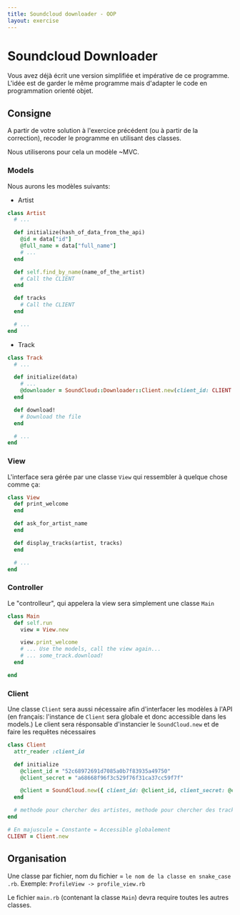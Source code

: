 ```yaml
---
title: Soundcloud downloader - OOP
layout: exercise
---
```


# Soundcloud Downloader

Vous avez déjà écrit une version simplifiée et impérative de ce programme.
L'idée est de garder le même programme mais d'adapter le code en programmation orienté objet.

## Consigne

A partir de votre solution à l'exercice précédent (ou à partir de la correction), recoder le programme en utilisant des classes.

Nous utiliserons pour cela un modèle ~MVC.

### Models

Nous aurons les modèles suivants:

- Artist

```ruby
class Artist
  # ...

  def initialize(hash_of_data_from_the_api)
    @id = data["id"]
    @full_name = data["full_name"]
    # ...
  end

  def self.find_by_name(name_of_the_artist)
    # Call the CLIENT
  end

  def tracks
    # Call the CLIENT
  end

  # ...
end

```

- Track

```ruby
class Track
  # ...

  def initialize(data)
    # ...
    @downloader = SoundCloud::Downloader::Client.new(client_id: CLIENT.client_id, path: 'downloads')
  end

  def download!
    # Download the file
  end

  # ...
end
```

### View

L'interface sera gérée par une classe `View` qui ressembler à quelque chose comme ça:

```ruby
class View
  def print_welcome
  end

  def ask_for_artist_name
  end

  def display_tracks(artist, tracks)
  end

  # ...
end
```

### Controller

Le "controlleur", qui appelera la view sera simplement une classe `Main`

```ruby
class Main
  def self.run
    view = View.new

    view.print_welcome
    # ... Use the models, call the view again...
    # ... some_track.download!
  end

end
```

### Client

Une classe `Client` sera aussi nécessaire afin d'interfacer les modèles à l'API (en français: l'instance de `Client` sera globale et donc accessible dans les models.)
Le client sera résponsable d'instancier le `SoundCloud.new` et de faire les requêtes nécessaires

```ruby
class Client
  attr_reader :client_id

  def initialize
    @client_id = "52c68972691d7085a0b7f83935a49750"
    @client_secret = "a68668f96f3c529f76f31ca37cc59f7f"

    @client = SoundCloud.new({ client_id: @client_id, client_secret: @client_secret })
  end

  # methode pour chercher des artistes, methode pour chercher des tracks, ...
end

# En majuscule = Constante = Accessible globalement
CLIENT = Client.new
```


## Organisation

Une classe par fichier, nom du fichier = `le nom de la classe en snake_case .rb`.
Exemple: `ProfileView -> profile_view.rb`

Le fichier `main.rb` (contenant la classe `Main`) devra require toutes les autres classes.
